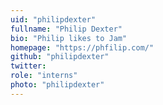 ```yaml
---
uid: "philipdexter"
fullname: "Philip Dexter"
bio: "Philip likes to Jam"
homepage: "https://phfilip.com/"
github: "philipdexter"
twitter:
role: "interns"
photo: "philipdexter"
---
```

